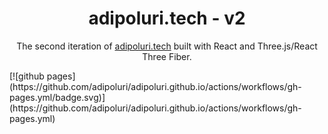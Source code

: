 <h1 align="center">
  adipoluri.tech - v2
</h1>
<p align="center">
  The second iteration of <a href="https://adipoluri.tech" target="_blank">adipoluri.tech</a> built with React and Three.js/React Three Fiber.
</p>
[![github pages](https://github.com/adipoluri/adipoluri.github.io/actions/workflows/gh-pages.yml/badge.svg)](https://github.com/adipoluri/adipoluri.github.io/actions/workflows/gh-pages.yml)

